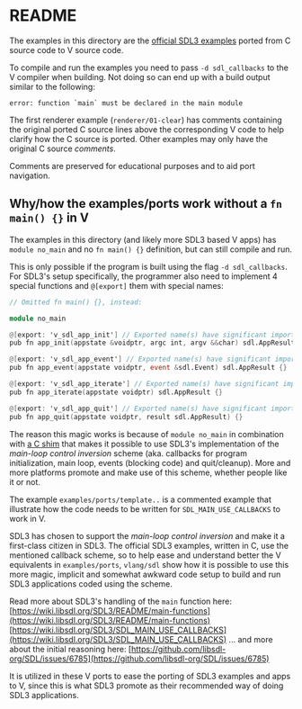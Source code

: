 # README

The examples in this directory are the [official SDL3 examples](https://examples.libsdl.org/SDL3/)
ported from C source code to V source code.

To compile and run the examples you need to pass `-d sdl_callbacks` to
the V compiler when building. Not doing so can end up with a build output similar to the
following:
```
error: function `main` must be declared in the main module
```
The first renderer example (`renderer/01-clear`) has comments containing the original ported C source lines
above the corresponding V code to help clarify how the C source is ported.
Other examples may only have the original C source *comments*.

Comments are preserved for educational purposes and to aid port navigation.

## Why/how the examples/ports work without a `fn main() {}` in V

The examples in this directory (and likely more SDL3 based V apps)
has `module no_main` and no `fn main() {}` definition, but can still compile and run.

This is only possible if the program is built using the flag `-d sdl_callbacks`.
For SDL3's setup specifically, the programmer also need to implement 4 special
functions and `@[export]` them with special names:

```v
// Omitted fn main() {}, instead:

module no_main

@[export: 'v_sdl_app_init'] // Exported name(s) have significant importance
pub fn app_init(appstate &voidptr, argc int, argv &&char) sdl.AppResult {}

@[export: 'v_sdl_app_event'] // Exported name(s) have significant importance
pub fn app_event(appstate voidptr, event &sdl.Event) sdl.AppResult {}

@[export: 'v_sdl_app_iterate'] // Exported name(s) have significant importance
pub fn app_iterate(appstate voidptr) sdl.AppResult {}

@[export: 'v_sdl_app_quit'] // Exported name(s) have significant importance
pub fn app_quit(appstate voidptr, result sdl.AppResult) {}
```

The reason this magic works is because of `module no_main` in combination with [a C shim](https://github.com/vlang/sdl/blob/3.2.0/c/sdl_main_use_callbacks_shim.h)
that makes it possible to use SDL3's implementation of the *main-loop control inversion* scheme
(aka. callbacks for program initialization, main loop, events (blocking code) and quit/cleanup).
More and more platforms promote and make use of this scheme, whether people like it or not.

The example `examples/ports/template..` is a commented example that illustrate how the code
needs to be written for `SDL_MAIN_USE_CALLBACKS` to work in V.

SDL3 has chosen to support the *main-loop control inversion* and make it
a first-class citizen in SDL3. The official SDL3 examples, written in C,
use the mentioned callback scheme, so to help ease and understand better the
V equivalents in `examples/ports`, `vlang/sdl` show how it is possible
to use this more magic, implicit and somewhat awkward code setup to build
and run SDL3 applications coded using the scheme.

Read more about SDL3's handling of the `main` function here:
[https://wiki.libsdl.org/SDL3/README/main-functions](https://wiki.libsdl.org/SDL3/README/main-functions)
[https://wiki.libsdl.org/SDL3/SDL_MAIN_USE_CALLBACKS](https://wiki.libsdl.org/SDL3/SDL_MAIN_USE_CALLBACKS)
... and more about the initial reasoning here:
[https://github.com/libsdl-org/SDL/issues/6785](https://github.com/libsdl-org/SDL/issues/6785)

It is utilized in these V ports to ease the porting of SDL3 examples
and apps to V, since this is what SDL3 promote as their
recommended way of doing SDL3 applications.

